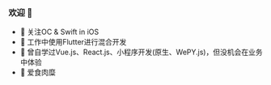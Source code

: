 ### 欢迎 👋

- :orange_book: 关注OC & Swift in iOS
- :hammer: 工作中使用Flutter进行混合开发
- :ram: 曾自学过Vue.js、React.js、小程序开发(原生、WePY.js)，但没机会在业务中体验
- :meat_on_bone: 爱食肉糜
